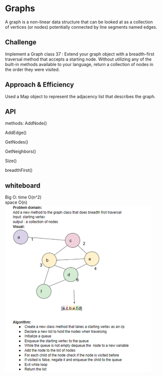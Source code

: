 # Graphs

A graph is a non-linear data structure that can be looked at as a collection of vertices (or nodes) potentially connected by line segments named edges.

## Challenge

Implement a Graph
class 37 :
Extend your graph object with a breadth-first traversal method that accepts a starting node. Without utilizing any of the built-in methods available to your language, return a collection of nodes in the order they were visited.  

## Approach & Efficiency

Used a Map object to represent the adjacency list that describes the graph.

## API

methods:
AddNode()
<!-- Adds a new node to the graph
Takes in the value of that node
Returns the added node -->
AddEdge()
<!-- Adds a new edge between two nodes in the graph
Include the ability to have a “weight”
Takes in the two nodes to be connected by the edge
Both nodes should already be in the Graph -->
GetNodes()
<!-- Returns all of the nodes in the graph as a collection (set, list, or similar) -->
GetNeighbors()
<!-- Returns a collection of edges connected to the given node
Takes in a given node
Include the weight of the connection in the returned collection -->
Size()
<!-- Returns the total number of nodes in the graph -->
breadthFirst()

## whiteboard

Big O:
time O(n^2)  
space O(n)
![class37](./class37.PNG)
